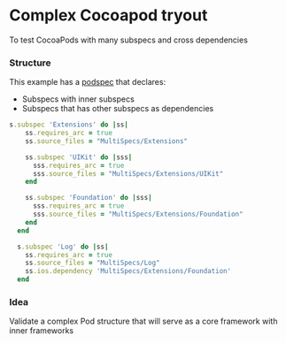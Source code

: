 # Complex Cocoapod tryout
To test CocoaPods with many subspecs and cross dependencies

### Structure
This example has a [podspec]() that declares:
- Subspecs with inner subspecs
- Subspecs that has other subspecs as dependencies

``` Ruby
s.subspec 'Extensions' do |ss|
    ss.requires_arc = true
    ss.source_files = "MultiSpecs/Extensions"

    ss.subspec 'UIKit' do |sss|
      sss.requires_arc = true
      sss.source_files = "MultiSpecs/Extensions/UIKit"
    end

    ss.subspec 'Foundation' do |sss|
      sss.requires_arc = true
      sss.source_files = "MultiSpecs/Extensions/Foundation"
    end
  end

  s.subspec 'Log' do |ss|
    ss.requires_arc = true
    ss.source_files = "MultiSpecs/Log"
    ss.ios.dependency 'MultiSpecs/Extensions/Foundation'
  end
```

### Idea
Validate a complex Pod structure that will serve as a core framework with inner frameworks
